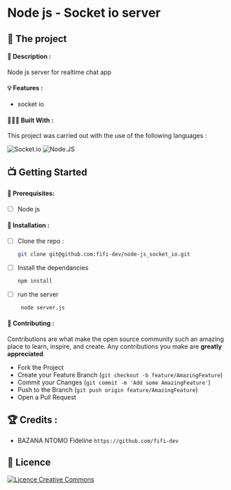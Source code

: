 # Node js - Socket io server

## 💼 The project

#### 📝 Description :

Node js server for realtime chat app

#### 💡 Features :

- socket io


#### 👩🏾‍💻 Built With :


This project was carried out with the use of the following languages :

![Socket.io](https://img.shields.io/badge/Socket.io-010101?&style=for-the-badge&logo=Socket.io&logoColor=white)
![Node.JS](https://img.shields.io/badge/Node.js-43853D?style=for-the-badge&logo=node.js&logoColor=whi)


## 📺 Getting Started

#### 🔐 Prerequisites:

- [ ] Node js

#### 💾 Installation :

- [ ] Clone the repo :

  ```sh
  git clone git@github.com:fifi-dev/node-js_socket_io.git
  ```

- [ ] Install the dependancies

   ```sh
   npm install
   ```

- [ ] run the server

  ```sh
   node server.js
  ```


#### 🤝 Contributing :

Contributions are what make the open source community such an amazing place to learn, inspire, and create. Any contributions you make are **greatly appreciated**.

- Fork the Project
- Create your Feature Branch (`git checkout -b feature/AmazingFeature`)
- Commit your Changes (`git commit -m 'Add some AmazingFeature'`)
- Push to the Branch (`git push origin feature/AmazingFeature`)
- Open a Pull Request



## 🏆 Credits :


- BAZANA NTOMO Fideline `https://github.com/fifi-dev`


## 📜 Licence
 <a align="center"  rel="license" href="http://creativecommons.org/licenses/by-nc/4.0/"><img alt="Licence Creative Commons" style="border-width:0" src="https://i.creativecommons.org/l/by-nc/4.0/88x31.png" /></a>


